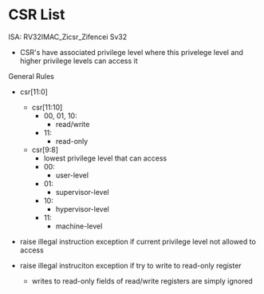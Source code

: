 # CSR List
ISA: RV32IMAC_Zicsr_Zifencei Sv32

- CSR's have associated privilege level where this privelege level and higher privilege levels can access it

General Rules
- csr[11:0]
    - csr[11:10]
        - 00, 01, 10:
            - read/write
        - 11:
            - read-only
    - csr[9:8]
        - lowest privilege level that can access
        - 00:
            - user-level
        - 01:
            - supervisor-level
        - 10:
            - hypervisor-level
        - 11:
            - machine-level

- raise illegal instruction exception if current privilege level not allowed to access
- raise illegal instruciton exception if try to write to read-only register
    - writes to read-only fields of read/write registers are simply ignored
